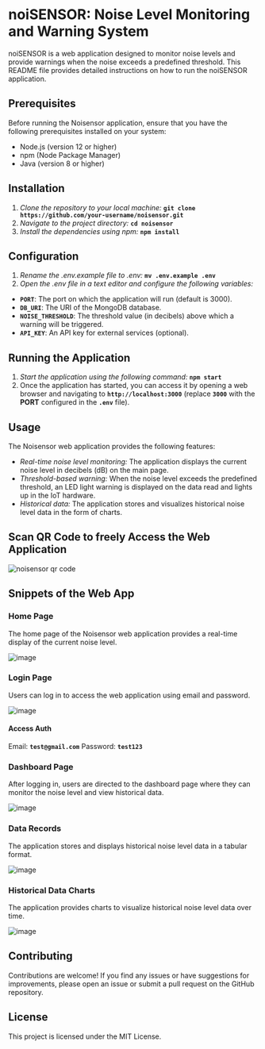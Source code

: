 # noiSENSOR: Noise Level Monitoring and Warning System

noiSENSOR is a web application designed to monitor noise levels and provide warnings when the noise exceeds a predefined threshold. This README file provides detailed instructions on how to run the noiSENSOR application.

## Prerequisites

Before running the Noisensor application, ensure that you have the following prerequisites installed on your system:

* Node.js (version 12 or higher)
* npm (Node Package Manager)
* Java (version 8 or higher)

## Installation
1. _Clone the repository to your local machine:_ **`git clone https://github.com/your-username/noisensor.git`**
2. _Navigate to the project directory:_ **`cd noisensor`**
3. _Install the dependencies using npm:_ **`npm install`**

## Configuration
1. _Rename the .env.example file to .env:_ **`mv .env.example .env`**
2. _Open the .env file in a text editor and configure the following variables:_
* **`PORT`**: The port on which the application will run (default is 3000).
* **`DB_URI`**: The URI of the MongoDB database.
* **`NOISE_THRESHOLD`**: The threshold value (in decibels) above which a warning will be triggered.
* **`API_KEY`**: An API key for external services (optional).

## Running the Application
1. _Start the application using the following command:_ **`npm start`**
2. Once the application has started, you can access it by opening a web browser and navigating to **`http://localhost:3000`** (replace **`3000`** with the **PORT** configured in the **`.env`** file). 

## Usage
 The Noisensor web application provides the following features:
* _Real-time noise level monitoring:_ The application displays the current noise level in decibels (dB) on the main page.
* _Threshold-based warning:_ When the noise level exceeds the predefined threshold, an LED light warning is displayed on the data read and lights up in the IoT hardware.
* _Historical data:_ The application stores and visualizes historical noise level data in the form of charts.

## Scan QR Code to freely Access the Web Application
![noisensor qr code](https://github.com/nissijeap/noiSENSOR/assets/115227551/88c4d346-f0b4-48ff-8659-7648032bec1c)

## Snippets of the Web App
### Home Page
The home page of the Noisensor web application provides a real-time display of the current noise level.

![image](https://github.com/nissijeap/noiSENSOR/assets/115227551/c7cb2415-48d7-437a-b546-7b7c8827edc1)

### Login Page
Users can log in to access the web application using email and password.

![image](https://github.com/nissijeap/noiSENSOR/assets/115227551/5edb3d80-77dd-4147-a364-d79c85724ea1)
#### Access Auth
Email: **`test@gmail.com`**
Password: **`test123`**

### Dashboard Page
After logging in, users are directed to the dashboard page where they can monitor the noise level and view historical data.

![image](https://github.com/nissijeap/noiSENSOR/assets/115227551/3262e69a-a535-4587-9f0b-1f9ac8752588)

### Data Records
The application stores and displays historical noise level data in a tabular format.

![image](https://github.com/nissijeap/noiSENSOR/assets/115227551/b343b6f1-8000-4961-b686-df080f687bb3)

### Historical Data Charts
The application provides charts to visualize historical noise level data over time.

![image](https://github.com/nissijeap/noiSENSOR/assets/115227551/05c6422c-7346-4193-b3bb-3b54fc59adc7)

## Contributing
Contributions are welcome! If you find any issues or have suggestions for improvements, please open an issue or submit a pull request on the GitHub repository.

## License
This project is licensed under the MIT License.
